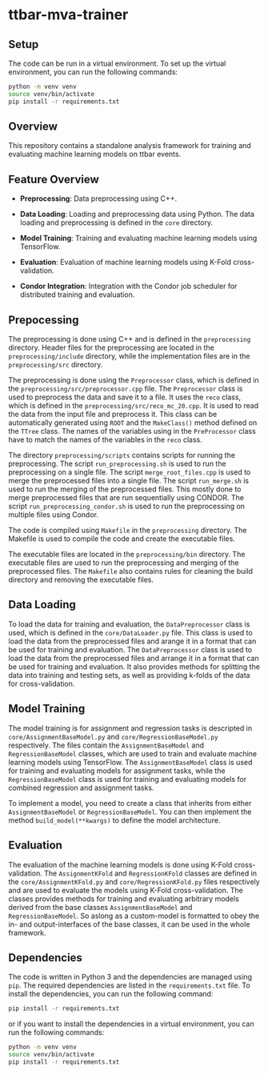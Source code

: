 # ttbar-mva-trainer

## Setup

The code can be run in a virtual environment. To set up the virtual environment, you can run the following commands:

```bash
python -m venv venv
source venv/bin/activate
pip install -r requirements.txt
```

## Overview
This repository contains a standalone analysis framework for training and evaluating machine learning models on ttbar events.

## Feature Overview

- **Preprocessing**: Data preprocessing using C++.

- **Data Loading**: Loading and preprocessing data using Python. The data loading and preprocessing is defined in the `core` directory.

- **Model Training**: Training and evaluating machine learning models using TensorFlow. 

- **Evaluation**: Evaluation of machine learning models using K-Fold cross-validation.

- **Condor Integration**: Integration with the Condor job scheduler for distributed training and evaluation.


## Prepocessing
The preprocessing is done using C++ and is defined in the `preprocessing` directory. Header files for the preprocessing are located in the `preprocessing/include` directory, while the implementation files are in the `preprocessing/src` directory.

The preprocessing is done using the `Preprocessor` class, which is defined in the `preprocessing/src/preprocessor.cpp` file. The `Preprocessor` class is used to preprocess the data and save it to a file.
It uses the `reco` class, which is defined in the `preprocessing/src/reco_mc_20.cpp`. It is used to read the data from the input file and preprocess it. This class can be automatically generated using `ROOT` and the `MakeClass()` method defined on the `TTree` class. The names of the variables using in the `PreProcessor` class have to match the names of the variables in the `reco` class.

The directory `preprocessing/scripts` contains scripts for running the preprocessing. The script `run_preprocessing.sh` is used to run the preprocessing on a single file. The script `merge_root_files.cpp` is used to merge the preprocessed files into a single file. The script `run_merge.sh` is used to run the merging of the preprocessed files. This mostly done to merge preprocessed files that are run sequentially using CONDOR. The script `run_preprocessing_condor.sh` is used to run the preprocessing on multiple files using Condor.

The code is compiled using `Makefile` in the `preprocessing` directory. The Makefile is used to compile the code and create the executable files.

The executable files are located in the `preprocessing/bin` directory. The executable files are used to run the preprocessing and merging of the preprocessed files. The `Makefile` also contains rules for cleaning the build directory and removing the executable files.

## Data Loading
To load the data for training and evaluation, the `DataPreprocessor` class is used, which is defined in the `core/DataLoader.py` file. This class is used to load the data from the preprocessed files and arange it in a format that can be used for training and evaluation. The `DataPreprocessor` class is used to load the data from the preprocessed files and arrange it in a format that can be used for training and evaluation. It also provides methods for splitting the data into training and testing sets, as well as providing k-folds of the data for cross-validation.

## Model Training
The model training is for assignment and regression tasks is descripted in `core/AssignmentBaseModel.py` and `core/RegressionBaseModel.py` respectively. The files contain the `AssignmentBaseModel` and `RegressionBaseModel` classes, which are used to train and evaluate machine learning models using TensorFlow. The `AssignmentBaseModel` class is used for training and evaluating models for assignment tasks, while the `RegressionBaseModel` class is used for training and evaluating models for combined regression and assignment tasks.

To implement a model, you need to create a class that inherits from either `AssignmentBaseModel` or `RegressionBaseModel`. You can then implement the method `build_model(**kwargs)` to define the model architecture.

## Evaluation
The evaluation of the machine learning models is done using K-Fold cross-validation. The `AssignmentKFold` and `RegressionKFold` classes are defined in the `core/AssignmentKFold.py` and `core/RegressionKFold.py` files respectively and are used to evaluate the models using K-Fold cross-validation. The classes provides methods for training and evaluating arbitrary models derived from the base classes `AssignmentBaseModel` and `RegressionBaseModel`. So aslong as a custom-model is formatted to obey the in- and output-interfaces of the base classes, it can be used in the whole framework.

## Dependencies
The code is written in Python 3 and the dependencies are managed using `pip`. The required dependencies are listed in the `requirements.txt` file. To install the dependencies, you can run the following command:

```bash
pip install -r requirements.txt
```

or if you want to install the dependencies in a virtual environment, you can run the following commands:

```bash
python -m venv venv
source venv/bin/activate
pip install -r requirements.txt
```
